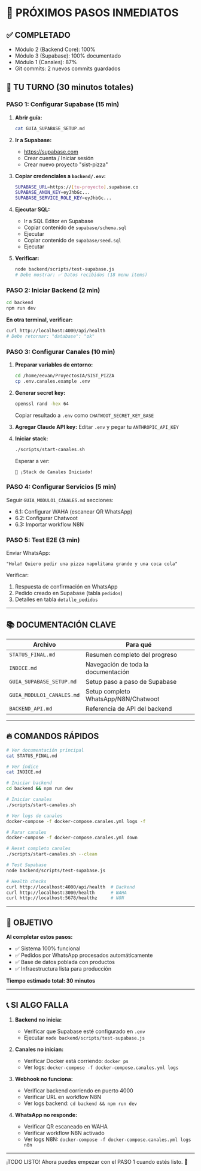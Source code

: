 # 🚀 PRÓXIMOS PASOS INMEDIATOS

## ✅ COMPLETADO
- Módulo 2 (Backend Core): 100%
- Módulo 3 (Supabase): 100% documentado
- Módulo 1 (Canales): 87%
- Git commits: 2 nuevos commits guardados

## 🎯 TU TURNO (30 minutos totales)

### PASO 1: Configurar Supabase (15 min)

1. **Abrir guía:**
   ```bash
   cat GUIA_SUPABASE_SETUP.md
   ```

2. **Ir a Supabase:**
   - https://supabase.com
   - Crear cuenta / Iniciar sesión
   - Crear nuevo proyecto "sist-pizza"

3. **Copiar credenciales a `backend/.env`:**
   ```bash
   SUPABASE_URL=https://[tu-proyecto].supabase.co
   SUPABASE_ANON_KEY=eyJhbGc...
   SUPABASE_SERVICE_ROLE_KEY=eyJhbGc...
   ```

4. **Ejecutar SQL:**
   - Ir a SQL Editor en Supabase
   - Copiar contenido de `supabase/schema.sql`
   - Ejecutar
   - Copiar contenido de `supabase/seed.sql`
   - Ejecutar

5. **Verificar:**
   ```bash
   node backend/scripts/test-supabase.js
   # Debe mostrar: ✅ Datos recibidos (18 menu items)
   ```

### PASO 2: Iniciar Backend (2 min)

```bash
cd backend
npm run dev
```

**En otra terminal, verificar:**
```bash
curl http://localhost:4000/api/health
# Debe retornar: "database": "ok"
```

### PASO 3: Configurar Canales (10 min)

1. **Preparar variables de entorno:**
   ```bash
   cd /home/eevan/ProyectosIA/SIST_PIZZA
   cp .env.canales.example .env
   ```

2. **Generar secret key:**
   ```bash
   openssl rand -hex 64
   ```
   Copiar resultado a `.env` como `CHATWOOT_SECRET_KEY_BASE`

3. **Agregar Claude API key:**
   Editar `.env` y pegar tu `ANTHROPIC_API_KEY`

4. **Iniciar stack:**
   ```bash
   ./scripts/start-canales.sh
   ```

   Esperar a ver:
   ```
   🎉 ¡Stack de Canales Iniciado!
   ```

### PASO 4: Configurar Servicios (5 min)

Seguir `GUIA_MODULO1_CANALES.md` secciones:
- 6.1: Configurar WAHA (escanear QR WhatsApp)
- 6.2: Configurar Chatwoot
- 6.3: Importar workflow N8N

### PASO 5: Test E2E (3 min)

Enviar WhatsApp:
```
"Hola! Quiero pedir una pizza napolitana grande y una coca cola"
```

Verificar:
1. Respuesta de confirmación en WhatsApp
2. Pedido creado en Supabase (tabla `pedidos`)
3. Detalles en tabla `detalle_pedidos`

---

## 📚 DOCUMENTACIÓN CLAVE

| Archivo | Para qué |
|---------|----------|
| `STATUS_FINAL.md` | Resumen completo del progreso |
| `INDICE.md` | Navegación de toda la documentación |
| `GUIA_SUPABASE_SETUP.md` | Setup paso a paso de Supabase |
| `GUIA_MODULO1_CANALES.md` | Setup completo WhatsApp/N8N/Chatwoot |
| `BACKEND_API.md` | Referencia de API del backend |

---

## 🔥 COMANDOS RÁPIDOS

```bash
# Ver documentación principal
cat STATUS_FINAL.md

# Ver índice
cat INDICE.md

# Iniciar backend
cd backend && npm run dev

# Iniciar canales
./scripts/start-canales.sh

# Ver logs de canales
docker-compose -f docker-compose.canales.yml logs -f

# Parar canales
docker-compose -f docker-compose.canales.yml down

# Reset completo canales
./scripts/start-canales.sh --clean

# Test Supabase
node backend/scripts/test-supabase.js

# Health checks
curl http://localhost:4000/api/health  # Backend
curl http://localhost:3000/health      # WAHA
curl http://localhost:5678/healthz     # N8N
```

---

## 🎯 OBJETIVO

**Al completar estos pasos:**
- ✅ Sistema 100% funcional
- ✅ Pedidos por WhatsApp procesados automáticamente
- ✅ Base de datos poblada con productos
- ✅ Infraestructura lista para producción

**Tiempo estimado total: 30 minutos**

---

## 📞 SI ALGO FALLA

1. **Backend no inicia:**
   - Verificar que Supabase esté configurado en `.env`
   - Ejecutar `node backend/scripts/test-supabase.js`

2. **Canales no inician:**
   - Verificar Docker está corriendo: `docker ps`
   - Ver logs: `docker-compose -f docker-compose.canales.yml logs`

3. **Webhook no funciona:**
   - Verificar backend corriendo en puerto 4000
   - Verificar URL en workflow N8N
   - Ver logs backend: `cd backend && npm run dev`

4. **WhatsApp no responde:**
   - Verificar QR escaneado en WAHA
   - Verificar workflow N8N activado
   - Ver logs N8N: `docker-compose -f docker-compose.canales.yml logs n8n`

---

¡TODO LISTO! Ahora puedes empezar con el PASO 1 cuando estés listo. 🚀
